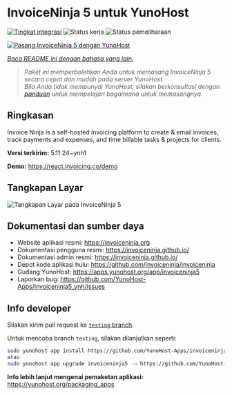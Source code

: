 <!--
N.B.: README ini dibuat secara otomatis oleh <https://github.com/YunoHost/apps/tree/master/tools/readme_generator>
Ini TIDAK boleh diedit dengan tangan.
-->

# InvoiceNinja 5 untuk YunoHost

[![Tingkat integrasi](https://apps.yunohost.org/badge/integration/invoiceninja5)](https://ci-apps.yunohost.org/ci/apps/invoiceninja5/)
![Status kerja](https://apps.yunohost.org/badge/state/invoiceninja5)
![Status pemeliharaan](https://apps.yunohost.org/badge/maintained/invoiceninja5)

[![Pasang InvoiceNinja 5 dengan YunoHost](https://install-app.yunohost.org/install-with-yunohost.svg)](https://install-app.yunohost.org/?app=invoiceninja5)

*[Baca README ini dengan bahasa yang lain.](./ALL_README.md)*

> *Paket ini memperbolehkan Anda untuk memasang InvoiceNinja 5 secara cepat dan mudah pada server YunoHost.*  
> *Bila Anda tidak mempunyai YunoHost, silakan berkonsultasi dengan [panduan](https://yunohost.org/install) untuk mempelajari bagaimana untuk memasangnya.*

## Ringkasan

Invoice Ninja is a self-hosted invoicing platform to create & email invoices, track payments and expenses, and time billable tasks & projects for clients.


**Versi terkirim:** 5.11.24~ynh1

**Demo:** <https://react.invoicing.co/demo>

## Tangkapan Layar

![Tangkapan Layar pada InvoiceNinja 5](./doc/screenshots/Create-Invoices-in-Seconds.png)

## Dokumentasi dan sumber daya

- Website aplikasi resmi: <https://invoiceninja.org>
- Dokumentasi pengguna resmi: <https://invoiceninja.github.io/>
- Dokumentasi admin resmi: <https://invoiceninja.github.io/>
- Depot kode aplikasi hulu: <https://github.com/invoiceninja/invoiceninja>
- Gudang YunoHost: <https://apps.yunohost.org/app/invoiceninja5>
- Laporkan bug: <https://github.com/YunoHost-Apps/invoiceninja5_ynh/issues>

## Info developer

Silakan kirim pull request ke [`testing` branch](https://github.com/YunoHost-Apps/invoiceninja5_ynh/tree/testing).

Untuk mencoba branch `testing`, silakan dilanjutkan seperti:

```bash
sudo yunohost app install https://github.com/YunoHost-Apps/invoiceninja5_ynh/tree/testing --debug
atau
sudo yunohost app upgrade invoiceninja5 -u https://github.com/YunoHost-Apps/invoiceninja5_ynh/tree/testing --debug
```

**Info lebih lanjut mengenai pemaketan aplikasi:** <https://yunohost.org/packaging_apps>
